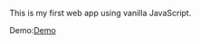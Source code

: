 This is my first web app using vanilla JavaScript.

Demo:[Demo](https://superyngo.github.io/to_do_list/)
